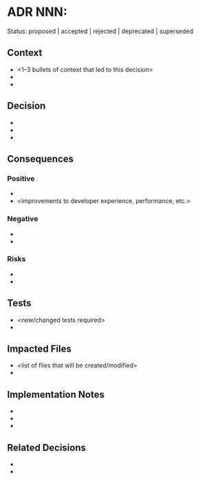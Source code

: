 # ADR NNN: <short-title>

Status: proposed | accepted | rejected | deprecated | superseded

## Context
- <1–3 bullets of context that led to this decision>
- <background information relevant to the decision>
- <current state and problems>

## Decision
- <what we decided to do>
- <why this approach was chosen>
- <alternatives considered and why they were rejected>

## Consequences
### Positive
- <benefits of this decision>
- <improvements to developer experience, performance, etc.>

### Negative
- <downsides or trade-offs>
- <potential risks or complexity added>

### Risks
- <potential issues or failure modes>
- <mitigation strategies>

## Tests
- <new/changed tests required>
- <acceptance criteria for validation>

## Impacted Files
- <list of files that will be created/modified>
- <estimated lines of code or complexity>

## Implementation Notes
- <technical details for implementation>
- <dependencies or prerequisites>
- <migration path if applicable>

## Related Decisions
- <links to related ADRs>
- <references to external resources>